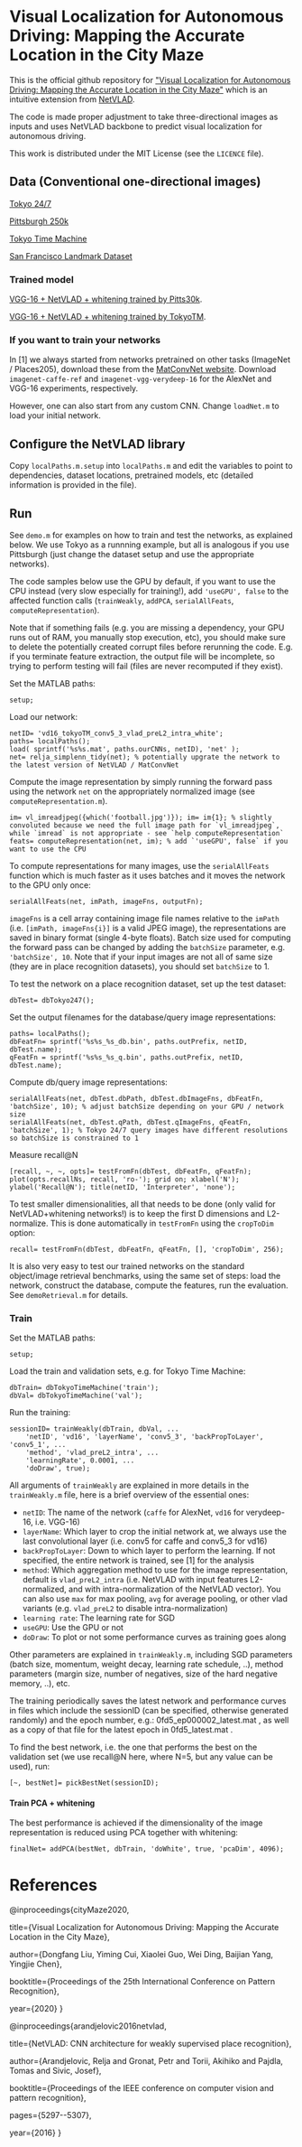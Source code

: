 #  Visual Localization for Autonomous Driving: Mapping the Accurate Location in the City Maze

This is the official github repository for ["Visual Localization for Autonomous Driving: Mapping the Accurate Location in the City Maze"](https://arxiv.org/pdf/2008.05678) which is an intuitive extension from [NetVLAD](https://openaccess.thecvf.com/content_cvpr_2016/papers/Arandjelovic_NetVLAD_CNN_Architecture_CVPR_2016_paper.pdf).

The code is made proper adjustment to take three-directional images as inputs and uses NetVLAD backbone to predict visual localization for autonomous driving. 

This work is distributed under the MIT License (see the `LICENCE` file).

## Data (Conventional one-directional images)
[Tokyo 24/7](https://data.ciirc.cvut.cz/public/projects/2015netVLAD/Tokyo247/database_gsv_vga/)

[Pittsburgh 250k](http://www.ok.ctrl.titech.ac.jp/~torii/project/repttile/)

[Tokyo Time Machine](https://data.ciirc.cvut.cz/public/projects/2015netVLAD/TokyoTimeMachine/)

[San Francisco Landmark Dataset](https://purl.stanford.edu/vn158kj2087)

### Trained model

[VGG-16 + NetVLAD + whitening trained by Pitts30k](https://drive.google.com/file/d/1Wy2Zy72_g_aNjUpC4_R9IIVQs4ZUxjH4/view?usp=sharing).

[VGG-16 + NetVLAD + whitening trained by TokyoTM](https://drive.google.com/file/d/1b8dPTvBAXyfWm8hJkl_k4JMMS2vKgHmx/view?usp=sharing).


### If you want to train your networks

In [1] we always started from networks pretrained on other tasks (ImageNet / Places205), download these from the [MatConvNet website](http://www.vlfeat.org/matconvnet/pretrained/). Download `imagenet-caffe-ref` and `imagenet-vgg-verydeep-16` for the AlexNet and VGG-16 experiments, respectively.

However, one can also start from any custom CNN. Change `loadNet.m` to load your initial network.

## Configure the NetVLAD library

Copy `localPaths.m.setup` into `localPaths.m` and edit the variables to point to dependencies, dataset locations, pretrained models, etc (detailed information is provided in the file).

## Run

See `demo.m` for examples on how to train and test the networks, as explained below. We use Tokyo as a runnning example, but all is analogous if you use Pittsburgh (just change the dataset setup and use the appropriate networks).

The code samples below use the GPU by default, if you want to use the CPU instead (very slow especially for training!), add `'useGPU', false` to the affected function calls (`trainWeakly`, `addPCA`, `serialAllFeats`, `computeRepresentation`).

Note that if something fails (e.g. you are missing a dependency, your GPU runs out of RAM, you manually stop execution, etc), you should make sure to delete the potentially created corrupt files before rerunning the code. E.g. if you terminate feature extraction, the output file will be incomplete, so trying to perform testing will fail (files are never recomputed if they exist).


Set the MATLAB paths:

    setup;

Load our network:

    netID= 'vd16_tokyoTM_conv5_3_vlad_preL2_intra_white';
    paths= localPaths();
    load( sprintf('%s%s.mat', paths.ourCNNs, netID), 'net' );
    net= relja_simplenn_tidy(net); % potentially upgrate the network to the latest version of NetVLAD / MatConvNet

Compute the image representation by simply running the forward pass using the network `net` on the appropriately normalized image (see `computeRepresentation.m`).

    im= vl_imreadjpeg({which('football.jpg')}); im= im{1}; % slightly convoluted because we need the full image path for `vl_imreadjpeg`, while `imread` is not appropriate - see `help computeRepresentation`
    feats= computeRepresentation(net, im); % add `'useGPU', false` if you want to use the CPU

To compute representations for many images, use the `serialAllFeats` function which is much faster as it uses batches and it moves the network to the GPU only once:

    serialAllFeats(net, imPath, imageFns, outputFn);

`imageFns` is a cell array containing image file names relative to the `imPath` (i.e. `[imPath, imageFns{i}]` is a valid JPEG image), the representations are saved in binary format (single 4-byte floats). Batch size used for computing the forward pass can be changed by adding the `batchSize` parameter, e.g. `'batchSize', 10`. Note that if your input images are not all of same size (they are in place recognition datasets), you should set `batchSize` to 1.

To test the network on a place recognition dataset, set up the test dataset:

    dbTest= dbTokyo247();

Set the output filenames for the database/query image representations:

    paths= localPaths();
    dbFeatFn= sprintf('%s%s_%s_db.bin', paths.outPrefix, netID, dbTest.name);
    qFeatFn = sprintf('%s%s_%s_q.bin', paths.outPrefix, netID, dbTest.name);

Compute db/query image representations:

    serialAllFeats(net, dbTest.dbPath, dbTest.dbImageFns, dbFeatFn, 'batchSize', 10); % adjust batchSize depending on your GPU / network size
    serialAllFeats(net, dbTest.qPath, dbTest.qImageFns, qFeatFn, 'batchSize', 1); % Tokyo 24/7 query images have different resolutions so batchSize is constrained to 1

Measure recall@N

    [recall, ~, ~, opts]= testFromFn(dbTest, dbFeatFn, qFeatFn);
    plot(opts.recallNs, recall, 'ro-'); grid on; xlabel('N'); ylabel('Recall@N'); title(netID, 'Interpreter', 'none');

To test smaller dimensionalities, all that needs to be done (only valid for NetVLAD+whitening networks!) is to keep the first D dimensions and L2-normalize. This is done automatically in `testFromFn` using the `cropToDim` option:

    recall= testFromFn(dbTest, dbFeatFn, qFeatFn, [], 'cropToDim', 256);

It is also very easy to test our trained networks on the standard object/image retrieval benchmarks, using the same set of steps: load the network, construct the database, compute the features, run the evaluation. See `demoRetrieval.m` for details.

### Train

Set the MATLAB paths:

    setup;

Load the train and validation sets, e.g. for Tokyo Time Machine:

    dbTrain= dbTokyoTimeMachine('train');
    dbVal= dbTokyoTimeMachine('val');

Run the training:

    sessionID= trainWeakly(dbTrain, dbVal, ...
        'netID', 'vd16', 'layerName', 'conv5_3', 'backPropToLayer', 'conv5_1', ...
        'method', 'vlad_preL2_intra', ...
        'learningRate', 0.0001, ...
        'doDraw', true);

All arguments of `trainWeakly` are explained in more details in the `trainWeakly.m` file, here is a brief overview of the essential ones:

 - `netID`: The name of the network (`caffe` for AlexNet, `vd16` for verydeep-16, i.e. VGG-16)
 - `layerName`: Which layer to crop the initial network at, we always use the last convolutional layer (i.e. conv5 for caffe and conv5_3 for vd16)
 - `backPropToLayer`: Down to which layer to perform the learning. If not specified, the entire network is trained, see [1] for the analysis
 - `method`: Which aggregation method to use for the image representation, default is `vlad_preL2_intra` (i.e. NetVLAD with input features L2-normalized, and with intra-normalization of the NetVLAD vector). You can also use `max` for max pooling, `avg` for average pooling, or other vlad variants (e.g. `vlad_preL2` to disable intra-normalization)
 - `learning rate`: The learning rate for SGD
 - `useGPU`: Use the GPU or not
 - `doDraw`: To plot or not some performance curves as training goes along

Other parameters are explained in `trainWeakly.m`, including SGD parameters (batch size, momentum, weight decay, learning rate schedule, ..), method parameters (margin size, number of negatives, size of the hard negative memory, ..), etc.

The training periodically saves the latest network and performance curves in files which include the sessionID (can be specified, otherwise generated randomly) and the epoch number, e.g.: 0fd5_ep000002_latest.mat , as well as a copy of that file for the latest epoch in 0fd5_latest.mat .

To find the best network, i.e. the one that performs the best on the validation set (we use recall@N here, where N=5, but any value can be used), run:

    [~, bestNet]= pickBestNet(sessionID);

#### Train PCA + whitening

The best performance is achieved if the dimensionality of the image representation is reduced using PCA together with whitening:

    finalNet= addPCA(bestNet, dbTrain, 'doWhite', true, 'pcaDim', 4096);

# References
@inproceedings{cityMaze2020,

  title={Visual Localization for Autonomous Driving: Mapping the Accurate Location in the City Maze},
  
  author={Dongfang Liu, Yiming Cui, Xiaolei Guo, Wei Ding, Baijian Yang, Yingjie Chen},
  
  booktitle={Proceedings of the 25th International Conference on Pattern Recognition},
  
  year={2020}
}

@inproceedings{arandjelovic2016netvlad,

  title={NetVLAD: CNN architecture for weakly supervised place recognition},
  
  author={Arandjelovic, Relja and Gronat, Petr and Torii, Akihiko and Pajdla, Tomas and Sivic, Josef},
  
  booktitle={Proceedings of the IEEE conference on computer vision and pattern recognition},
  
  pages={5297--5307},
  
  year={2016}
}
